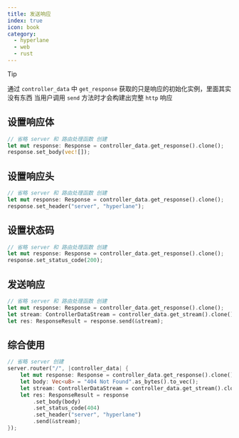 ```yaml
---
title: 发送响应
index: true
icon: book
category:
  - hyperlane
  - web
  - rust
---
```


> [!tip]
> 通过 `controller_data` 中 `get_response` 获取的只是响应的初始化实例，里面其实没有东西
> 当用户调用 `send` 方法时才会构建出完整 `http` 响应

## 设置响应体

```rust
// 省略 server 和 路由处理函数 创建
let mut response: Response = controller_data.get_response().clone();
response.set_body(vec![]);
```

## 设置响应头

```rust
// 省略 server 和 路由处理函数 创建
let mut response: Response = controller_data.get_response().clone();
response.set_header("server", "hyperlane");
```

## 设置状态码

```rust
// 省略 server 和 路由处理函数 创建
let mut response: Response = controller_data.get_response().clone();
response.set_status_code(200);
```

## 发送响应

```rust
// 省略 server 和 路由处理函数 创建
let mut response: Response = controller_data.get_response().clone();
let stream: ControllerDataStream = controller_data.get_stream().clone().unwrap();
let res: ResponseResult = response.send(&stream);
```

## 综合使用

```rust
// 省略 server 创建
server.router("/", |controller_data| {
    let mut response: Response = controller_data.get_response().clone();
    let body: Vec<u8> = "404 Not Found".as_bytes().to_vec();
    let stream: ControllerDataStream = controller_data.get_stream().clone().unwrap();
    let res: ResponseResult = response
        .set_body(body)
        .set_status_code(404)
        .set_header("server", "hyperlane")
        .send(&stream);
});
```

